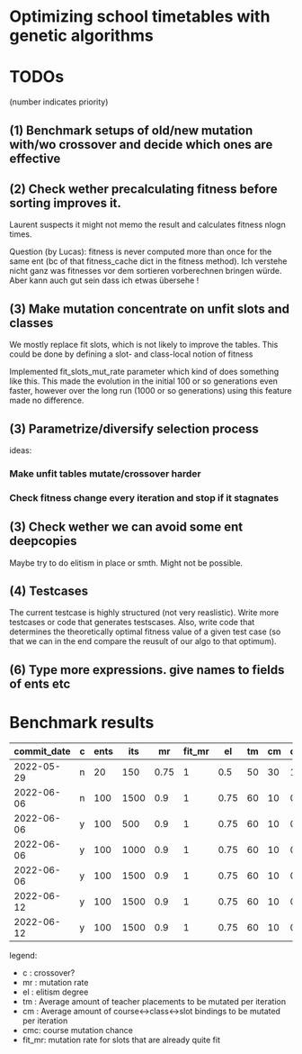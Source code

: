 # Optimizing school timetables with genetic algorithms

# TODOs
(number indicates priority)
## (1) Benchmark setups of old/new mutation with/wo crossover and decide which ones are effective
## (2) Check wether precalculating fitness before sorting improves it. 
Laurent suspects it might not memo the result and calculates fitness nlogn times.

Question (by Lucas): fitness is never computed more than once for the same ent (bc of that fitness_cache dict in the fitness method). Ich verstehe nicht ganz was fitnesses vor dem sortieren vorberechnen bringen würde. Aber kann auch gut sein dass ich etwas übersehe ! 
## (3) Make mutation concentrate on unfit slots and classes
We mostly replace fit slots, which is not likely to improve the tables. This could be done by defining a slot- and class-local notion of fitness

Implemented fit_slots_mut_rate parameter which kind of does something like this. This made the evolution in the initial 100 or so generations even faster, however over the long run (1000 or so generations) using this feature made no difference. 
## (3) Parametrize/diversify selection process
ideas:
### Make unfit tables mutate/crossover harder
### Check fitness change every iteration and stop if it stagnates
## (3) Check wether we can avoid some ent deepcopies
Maybe try to do elitism in place or smth. Might not be possible.
## (4) Testcases
The current testcase is highly structured (not very reaslistic). Write more testcases or code that generates testscases. 
Also, write code that determines the theoretically optimal fitness value of a given test case (so that we can in the end compare the reusult of our algo to that optimum). 
## (6) Type more expressions. give names to fields of ents etc

# Benchmark results

| commit_date | c | ents | its | mr   | fit_mr | el  | tm | cm | cmc | fit |
|-------------|---|------|-----|------|--------|-----|----|----|-----|-----|
| 2022-05-29  | n | 20   | 150 | 0.75 | 1      | 0.5 | 50 | 30 | 1   | 676 |
| 2022-06-06  | n | 100  | 1500| 0.9  | 1      | 0.75| 60 | 10 | 0.4 | 721 |
| 2022-06-06  | y | 100  | 500 | 0.9  | 1      | 0.75| 60 | 10 | 0.4 | 716 |
| 2022-06-06  | y | 100  | 1000| 0.9  | 1      | 0.75| 60 | 10 | 0.4 | 728 |
| 2022-06-06  | y | 100  | 1500| 0.9  | 1      | 0.75| 60 | 10 | 0.4 | 740 |
| 2022-06-12  | y | 100  | 1500| 0.9  | 1      | 0.75| 60 | 10 | 0.4 | 767 |
| 2022-06-12  | y | 100  | 1500| 0.9  | 1      | 0.75| 60 | 10 | 0.4 | 767 |

legend:
- c : crossover?
- mr : mutation rate
- el : elitism degree
- tm : Average amount of teacher placements to be mutated per iteration
- cm : Average amount of course<->class<->slot bindings to be mutated per iteration
- cmc: course mutation chance
- fit_mr: mutation rate for slots that are already quite fit

